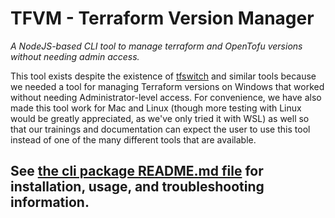 # TFVM - Terraform Version Manager
*A NodeJS-based CLI tool to manage terraform and OpenTofu versions without needing admin access.*

This tool exists despite the existence of [tfswitch](https://tfswitch.warrensbox.com/) and similar tools because we
needed a tool for managing Terraform versions on Windows that worked without needing
Administrator-level access. For convenience, we have also made this tool work
for Mac and Linux (though more testing with Linux would be greatly appreciated, as we've only tried it with WSL) as well
so that our trainings and documentation can expect the user to use this tool instead of one of the
many different tools that are available.

## See [the cli package README.md file](./packages/cli/README.md) for installation, usage, and troubleshooting information.
